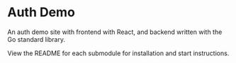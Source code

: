 # Auth Demo

An auth demo site with frontend with React, and backend written with the Go standard library.

View the README for each submodule for installation and start instructions.

